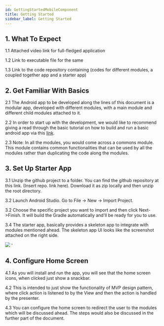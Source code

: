 ```yaml
---
id: GettingStartedMobileComponent
title: Getting Started
sidebar_label: Getting Started
---
```


## 1. What To Expect

1.1   Attached video link for full-fledged application

1.2   Link to executable file for the same

1.3   Link to the code repository containing (codes for different modules, a coupled together app and a starter app)


## 2. Get Familiar With Basics

2.1   The Android app to be developed along the lines of this document is a modular app, developed with different modules, with a main module and different child modules attached to it.

2.2   In order to start up with the development, we would like to recommend giving a read through the basic tutorial on how to build and run a basic android app via this [link](https://developer.android.com/training/basics/firstapp).

2.3   Note: In all the modules, you would come across a commons module. This module contains common functionalities that can be used by all the modules rather than duplicating the code along the modules.


## 3. Set Up Starter App

3.1   Unzip the github project to a folder. You can find the github repository at this link. (Insert repo. link here). Download it as zip locally and then unzip the root directory.

3.2   Launch Android Studio. Go to File -> New -> Import Project.

3.2   Choose the specific project you want to import and then click Next->Finish. It will build the Gradle automatically and'll be ready for you to use.

3.4   The starter app, basically provides a skeleton app to integrate with modules mentioned ahead. The skeleton app UI looks like the screenshot attached on the right side. 

![](https://lh3.googleusercontent.com/xOtDvkRhN5DlhkBK8lW8QkIk5mc0vMMtcBCcre7as6pLhO8Af2mZFqf2UKH-plbCjUp-yU5YDRPCuinuZi8Oj8wrAoypMrIdSc6S4LPN9jPAu8KbI1fKdSoBqCsp_6yiijcMKaQM) '


## 4. Configure Home Screen

4.1   As you will install and run the app, you will see that the home screen icons, when clicked just show a snackbar.

4.2   This is intended to just show the functionality of MVP design pattern, where click action is listened to by the View and then the action is handled by the presenter.

4.3   You can configure the home screen to redirect the user to the modules which will be discussed ahead. The steps would also be discussed in the further part of the document.
